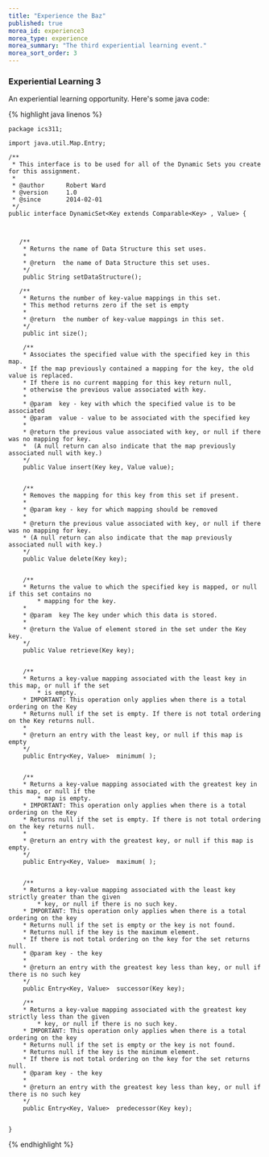 ```yaml
---
title: "Experience the Baz"
published: true
morea_id: experience3
morea_type: experience
morea_summary: "The third experiential learning event."
morea_sort_order: 3
---
```


### Experiential Learning 3

An experiential learning opportunity.  Here's some java code:

{% highlight java linenos %}


    package ics311;

    import java.util.Map.Entry;

    /**
     * This interface is to be used for all of the Dynamic Sets you create for this assignment.
     *
     * @author      Robert Ward
     * @version     1.0
     * @since       2014-02-01
     */
    public interface DynamicSet<Key extends Comparable<Key> , Value> {



       /**
        * Returns the name of Data Structure this set uses.
        *
        * @return  the name of Data Structure this set uses.
        */
        public String setDataStructure();

       /**
        * Returns the number of key-value mappings in this set.
        * This method returns zero if the set is empty
        *
        * @return  the number of key-value mappings in this set.
        */
        public int size();

        /**
        * Associates the specified value with the specified key in this map.
        * If the map previously contained a mapping for the key, the old value is replaced.
        * If there is no current mapping for this key return null,
        * otherwise the previous value associated with key.
        *
        * @param  key - key with which the specified value is to be associated
        * @param  value - value to be associated with the specified key
        *
        * @return the previous value associated with key, or null if there was no mapping for key.
        *  (A null return can also indicate that the map previously associated null with key.)
        */
        public Value insert(Key key, Value value);


        /**
        * Removes the mapping for this key from this set if present.
        *
        * @param key - key for which mapping should be removed
        *
        * @return the previous value associated with key, or null if there was no mapping for key.
        * (A null return can also indicate that the map previously associated null with key.)
        */
        public Value delete(Key key);


        /**
        * Returns the value to which the specified key is mapped, or null if this set contains no
            * mapping for the key.
        *
        * @param  key The key under which this data is stored.
        *
        * @return the Value of element stored in the set under the Key key.
        */
        public Value retrieve(Key key);


        /**
        * Returns a key-value mapping associated with the least key in this map, or null if the set
            * is empty.
        * IMPORTANT: This operation only applies when there is a total ordering on the Key
        * Returns null if the set is empty. If there is not total ordering on the Key returns null.
        *
        * @return an entry with the least key, or null if this map is empty
        */
        public Entry<Key, Value>  minimum( );


        /**
        * Returns a key-value mapping associated with the greatest key in this map, or null if the
            * map is empty.
        * IMPORTANT: This operation only applies when there is a total ordering on the Key
        * Returns null if the set is empty. If there is not total ordering on the key returns null.
        *
        * @return an entry with the greatest key, or null if this map is empty.
        */
        public Entry<Key, Value>  maximum( );


        /**
        * Returns a key-value mapping associated with the least key strictly greater than the given
            * key, or null if there is no such key.
        * IMPORTANT: This operation only applies when there is a total ordering on the key
        * Returns null if the set is empty or the key is not found.
        * Returns null if the key is the maximum element.
        * If there is not total ordering on the key for the set returns null.
        * @param key - the key
        *
        * @return an entry with the greatest key less than key, or null if there is no such key
        */
        public Entry<Key, Value>  successor(Key key);

        /**
        * Returns a key-value mapping associated with the greatest key strictly less than the given
            * key, or null if there is no such key.
        * IMPORTANT: This operation only applies when there is a total ordering on the key
        * Returns null if the set is empty or the key is not found.
        * Returns null if the key is the minimum element.
        * If there is not total ordering on the key for the set returns null.
        * @param key - the key
        *
        * @return an entry with the greatest key less than key, or null if there is no such key
        */
        public Entry<Key, Value>  predecessor(Key key);


    }

{% endhighlight %}
